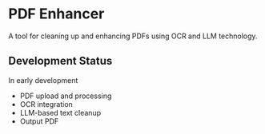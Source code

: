 # PDF Enhancer

A tool for cleaning up and enhancing PDFs using OCR and LLM technology.

## Development Status

In early development

- PDF upload and processing
- OCR integration
- LLM-based text cleanup
- Output PDF
